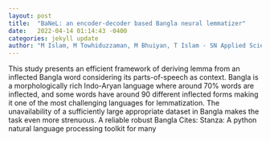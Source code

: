 ```yaml
---
layout: post
title:  "BaNeL: an encoder-decoder based Bangla neural lemmatizer"
date:   2022-04-14 01:14:43 -0400
categories: jekyll update
author: "M Islam, M Towhiduzzaman, M Bhuiyan, T Islam - SN Applied Sciences, 2022"
---
```

This study presents an efficient framework of deriving lemma from an inflected Bangla word considering its parts-of-speech as context. Bangla is a morphologically rich Indo-Aryan language where around 70% words are inflected, and some words have around 90 different inflected forms making it one of the most challenging languages for lemmatization. The unavailability of a sufficiently large appropriate dataset in Bangla makes the task even more strenuous. A reliable robust Bangla Cites: Stanza: A python natural language processing toolkit for many